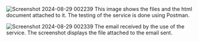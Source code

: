 ![Screenshot 2024-08-29 002239](https://github.com/user-attachments/assets/7785cef4-da35-4ee6-8725-d56a7c39f88d)
This image shows the files and the html document attached to it. The testing of the service is done using Postman.

![Screenshot 2024-08-29 002339](https://github.com/user-attachments/assets/466c1ce3-02aa-4ea5-80a5-8b2137672237)
The email received by the use of the service. The screenshot displays the file attached to the email sent.

